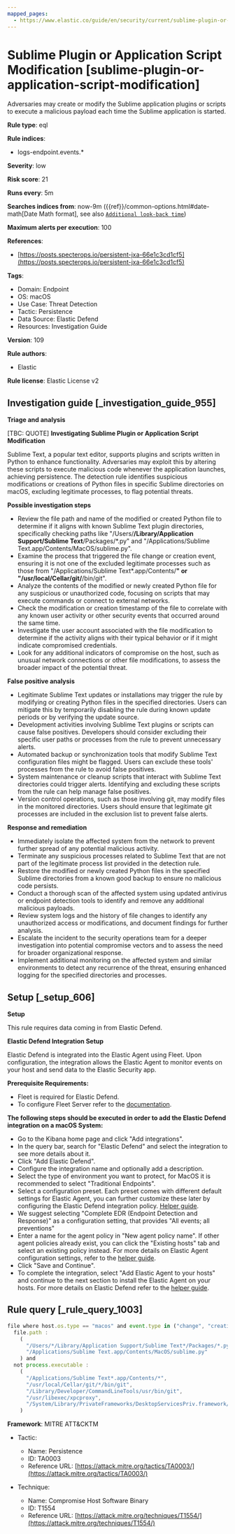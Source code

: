```yaml
---
mapped_pages:
  - https://www.elastic.co/guide/en/security/current/sublime-plugin-or-application-script-modification.html
---
```


# Sublime Plugin or Application Script Modification [sublime-plugin-or-application-script-modification]

Adversaries may create or modify the Sublime application plugins or scripts to execute a malicious payload each time the Sublime application is started.

**Rule type**: eql

**Rule indices**:

* logs-endpoint.events.*

**Severity**: low

**Risk score**: 21

**Runs every**: 5m

**Searches indices from**: now-9m ({{ref}}/common-options.html#date-math[Date Math format], see also [`Additional look-back time`](docs-content://solutions/security/detect-and-alert/create-detection-rule.md#rule-schedule))

**Maximum alerts per execution**: 100

**References**:

* [https://posts.specterops.io/persistent-jxa-66e1c3cd1cf5](https://posts.specterops.io/persistent-jxa-66e1c3cd1cf5)

**Tags**:

* Domain: Endpoint
* OS: macOS
* Use Case: Threat Detection
* Tactic: Persistence
* Data Source: Elastic Defend
* Resources: Investigation Guide

**Version**: 109

**Rule authors**:

* Elastic

**Rule license**: Elastic License v2

## Investigation guide [_investigation_guide_955]

**Triage and analysis**

[TBC: QUOTE]
**Investigating Sublime Plugin or Application Script Modification**

Sublime Text, a popular text editor, supports plugins and scripts written in Python to enhance functionality. Adversaries may exploit this by altering these scripts to execute malicious code whenever the application launches, achieving persistence. The detection rule identifies suspicious modifications or creations of Python files in specific Sublime directories on macOS, excluding legitimate processes, to flag potential threats.

**Possible investigation steps**

* Review the file path and name of the modified or created Python file to determine if it aligns with known Sublime Text plugin directories, specifically checking paths like "/Users/**/Library/Application Support/Sublime Text**/Packages/*.py" and "/Applications/Sublime Text.app/Contents/MacOS/sublime.py".
* Examine the process that triggered the file change or creation event, ensuring it is not one of the excluded legitimate processes such as those from "/Applications/Sublime Text*.app/Contents/**" or "/usr/local/Cellar/git/**/bin/git".
* Analyze the contents of the modified or newly created Python file for any suspicious or unauthorized code, focusing on scripts that may execute commands or connect to external networks.
* Check the modification or creation timestamp of the file to correlate with any known user activity or other security events that occurred around the same time.
* Investigate the user account associated with the file modification to determine if the activity aligns with their typical behavior or if it might indicate compromised credentials.
* Look for any additional indicators of compromise on the host, such as unusual network connections or other file modifications, to assess the broader impact of the potential threat.

**False positive analysis**

* Legitimate Sublime Text updates or installations may trigger the rule by modifying or creating Python files in the specified directories. Users can mitigate this by temporarily disabling the rule during known update periods or by verifying the update source.
* Development activities involving Sublime Text plugins or scripts can cause false positives. Developers should consider excluding their specific user paths or processes from the rule to prevent unnecessary alerts.
* Automated backup or synchronization tools that modify Sublime Text configuration files might be flagged. Users can exclude these tools' processes from the rule to avoid false positives.
* System maintenance or cleanup scripts that interact with Sublime Text directories could trigger alerts. Identifying and excluding these scripts from the rule can help manage false positives.
* Version control operations, such as those involving git, may modify files in the monitored directories. Users should ensure that legitimate git processes are included in the exclusion list to prevent false alerts.

**Response and remediation**

* Immediately isolate the affected system from the network to prevent further spread of any potential malicious activity.
* Terminate any suspicious processes related to Sublime Text that are not part of the legitimate process list provided in the detection rule.
* Restore the modified or newly created Python files in the specified Sublime directories from a known good backup to ensure no malicious code persists.
* Conduct a thorough scan of the affected system using updated antivirus or endpoint detection tools to identify and remove any additional malicious payloads.
* Review system logs and the history of file changes to identify any unauthorized access or modifications, and document findings for further analysis.
* Escalate the incident to the security operations team for a deeper investigation into potential compromise vectors and to assess the need for broader organizational response.
* Implement additional monitoring on the affected system and similar environments to detect any recurrence of the threat, ensuring enhanced logging for the specified directories and processes.


## Setup [_setup_606]

**Setup**

This rule requires data coming in from Elastic Defend.

**Elastic Defend Integration Setup**

Elastic Defend is integrated into the Elastic Agent using Fleet. Upon configuration, the integration allows the Elastic Agent to monitor events on your host and send data to the Elastic Security app.

**Prerequisite Requirements:**

* Fleet is required for Elastic Defend.
* To configure Fleet Server refer to the [documentation](docs-content://reference/ingestion-tools/fleet/fleet-server.md).

**The following steps should be executed in order to add the Elastic Defend integration on a macOS System:**

* Go to the Kibana home page and click "Add integrations".
* In the query bar, search for "Elastic Defend" and select the integration to see more details about it.
* Click "Add Elastic Defend".
* Configure the integration name and optionally add a description.
* Select the type of environment you want to protect, for MacOS it is recommended to select "Traditional Endpoints".
* Select a configuration preset. Each preset comes with different default settings for Elastic Agent, you can further customize these later by configuring the Elastic Defend integration policy. [Helper guide](docs-content://solutions/security/configure-elastic-defend/configure-an-integration-policy-for-elastic-defend.md).
* We suggest selecting "Complete EDR (Endpoint Detection and Response)" as a configuration setting, that provides "All events; all preventions"
* Enter a name for the agent policy in "New agent policy name". If other agent policies already exist, you can click the "Existing hosts" tab and select an existing policy instead. For more details on Elastic Agent configuration settings, refer to the [helper guide](docs-content://reference/ingestion-tools/fleet/agent-policy.md).
* Click "Save and Continue".
* To complete the integration, select "Add Elastic Agent to your hosts" and continue to the next section to install the Elastic Agent on your hosts. For more details on Elastic Defend refer to the [helper guide](docs-content://solutions/security/configure-elastic-defend/install-elastic-defend.md).


## Rule query [_rule_query_1003]

```js
file where host.os.type == "macos" and event.type in ("change", "creation") and file.extension : "py" and
  file.path :
    (
      "/Users/*/Library/Application Support/Sublime Text*/Packages/*.py",
      "/Applications/Sublime Text.app/Contents/MacOS/sublime.py"
    ) and
  not process.executable :
    (
      "/Applications/Sublime Text*.app/Contents/*",
      "/usr/local/Cellar/git/*/bin/git",
      "/Library/Developer/CommandLineTools/usr/bin/git",
      "/usr/libexec/xpcproxy",
      "/System/Library/PrivateFrameworks/DesktopServicesPriv.framework/Versions/A/Resources/DesktopServicesHelper"
    )
```

**Framework**: MITRE ATT&CKTM

* Tactic:

    * Name: Persistence
    * ID: TA0003
    * Reference URL: [https://attack.mitre.org/tactics/TA0003/](https://attack.mitre.org/tactics/TA0003/)

* Technique:

    * Name: Compromise Host Software Binary
    * ID: T1554
    * Reference URL: [https://attack.mitre.org/techniques/T1554/](https://attack.mitre.org/techniques/T1554/)




